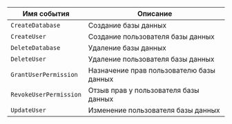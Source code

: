 Имя события | Описание
--- | ---
`CreateDatabase` | Создание базы данных
`CreateUser` | Создание пользователя базы данных
`DeleteDatabase` | Удаление базы данных
`DeleteUser` | Удаление пользователя базы данных
`GrantUserPermission` | Назначение прав пользователю базы данных
`RevokeUserPermission` | Отзыв прав у пользователя базы данных
`UpdateUser` | Изменение пользователя базы данных